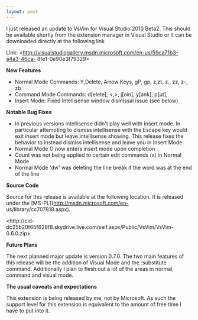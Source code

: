 ```yaml
---
layout: post
---
```

I just released an update to VsVim for Visual Studio 2010 Beta2. This should
be available shortly from the extension manager in Visual Studio or it can be
downloaded directly at the following link

Link: <http://visualstudiogallery.msdn.microsoft.com/en-us/59ca71b3-a4a3-46ca-
8fe1-0e90e3f79329>

**New Features**

  * Normal Mode Commands: Y,Delete, Arrow Keys, gP, gp, z<CR>,zt, z., zz, z-, zb
  * Command Mode Commands: d[elete], <,>, j[oin], y[ank], p[ut], 
  * Insert Mode: Fixed Intellisense window dismissal issue (see below)

**Notable Bug Fixes**

  * In previous versions intellisense didn't play well with insert mode. In particular attempting to dismiss intellisense with the Escape key would exit insert mode but leave intellisense showing. This release fixes the behavior to instead dismiss intellisense and leave you in Insert Mode
  * Normal Mode O now enters insert mode upon completion
  * Count was not being applied to certain edit commands (x) in Normal Mode
  * Normal Mode 'dw' was deleting the line break if the word was at the end of the line 

**Source Code**

Source for this release is available at the following location. It is
released under the [MS-PL](http://msdn.microsoft.com/en-
us/library/cc707818.aspx).

<http://cid-
dc25b20f65f628f8.skydrive.live.com/self.aspx/Public/VsVim/VsVim-0.6.0.zip>

**Future Plans**

The next planned major update is version 0.7.0. The two main features of this
release will be the addition of Visual Mode and the :substitute command.
Additionally I plan to flesh out a lot of the areas in normal, command and
visual mode.

**The usual caveats and expectations**

This extension is being released by me, not by Microsoft. As such the support
level for this extension is equivalent to the amount of free time I have to
put into it.

